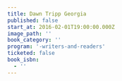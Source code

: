 ```yaml
---
title: Dawn Tripp Georgia
published: false
start_at: 2016-02-01T19:00:00.000Z
image_path: ''
book_category: ''
program: '-writers-and-readers'
ticketed: false
book_isbn:
  - ''
---
```



